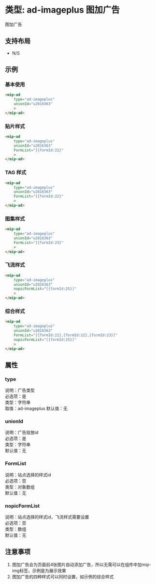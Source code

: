 # 类型: ad-imageplus 图加广告

图加广告

## 支持布局

- N/S 

## 示例

### 基本使用

```html
<mip-ad 
    type="ad-imageplus"
    unionId="u2816363"
    >
</mip-ad>
```

### 贴片样式

```html
<mip-ad 
    type="ad-imageplus"
    unionId="u2816363"
    FormList="[{formId:21}"
    >
</mip-ad>
```

### TAG 样式

```html
<mip-ad 
    type="ad-imageplus"
    unionId="u2816363"
    FormList="[{formId:22}"
    >
</mip-ad>
```

### 图集样式

```html
<mip-ad 
    type="ad-imageplus"
    unionId="u2816363"
    FormList="[{formId:23}"
    >
</mip-ad>
```

### 飞流样式

```html
<mip-ad 
    type="ad-imageplus"
    unionId="u2816363"
    nopicFormList="[{formId:25}]"
    >
</mip-ad>
```

### 综合样式

```html
<mip-ad 
    type="ad-imageplus"
    unionId="u2816363"
    FormList="[{formId:21},{formId:22},{formId:23}]"
    nopicFormList="[{formId:25}]"
    >
</mip-ad>
```

## 属性

### type

说明：广告类型  
必选项：是  
类型：字符串  
取值：ad-imageplus 
默认值：无

### unionId

说明：广告投放id  
必选项：是  
类型：字符串  
默认值：无

### FormList

说明：站点选择的样式id  
必选项：否  
类型：对象数组  
默认值：无

### nopicFormList

说明：站点选择的样式id，飞流样式需要设置     
必选项：否  
类型：数组  
默认值：无

## 注意事项

1. 图加广告会为页面前4张图片自动添加广告，所以无需可以在组件中加mip-img标签，示例是为展示效果
2. 图加广告的四种样式可以同时设置，如示例的综合样式
